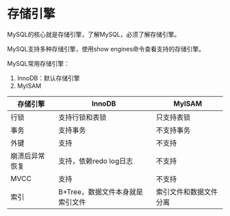 # 存储引擎

MySQL的核心就是存储引擎，了解MySQL，必须了解存储引擎。

MySQL支持多种存储引擎，使用show engines命令查看支持的存储引擎。

MySQL常用存储引擎：
1. InnoDB：默认存储引擎
2. MyISAM


存储引擎|InnoDB|MyISAM
-|-|-
行锁|支持行锁和表锁|只支持表锁
事务|支持事务|不支持事务
外键|支持|不支持
崩溃后异常恢复|支持，依赖redo log日志|不支持
MVCC|支持|不支持
索引|B+Tree，数据文件本身就是索引文件|索引文件和数据文件分离


